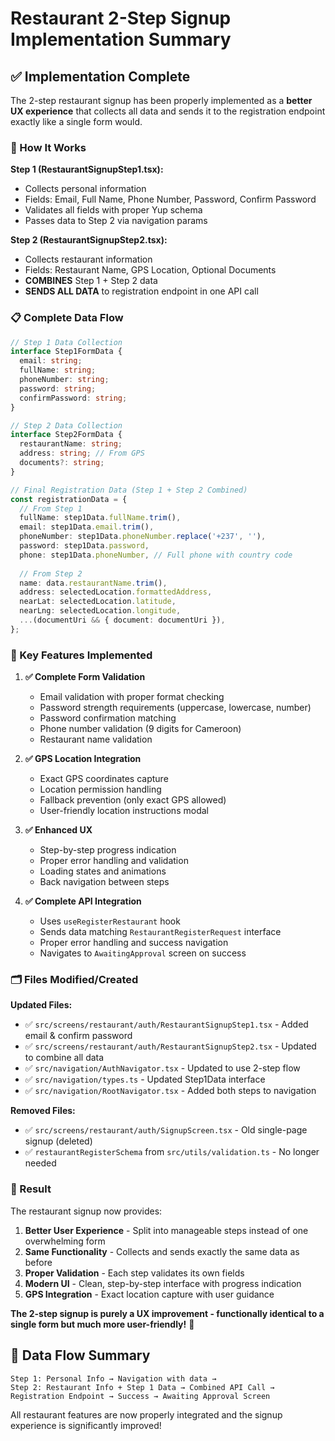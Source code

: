 # Restaurant 2-Step Signup Implementation Summary

## ✅ **Implementation Complete**

The 2-step restaurant signup has been properly implemented as a **better UX experience** that collects all data and sends it to the registration endpoint exactly like a single form would.

### **🎯 How It Works**

**Step 1 (RestaurantSignupStep1.tsx):**
- Collects personal information
- Fields: Email, Full Name, Phone Number, Password, Confirm Password
- Validates all fields with proper Yup schema
- Passes data to Step 2 via navigation params

**Step 2 (RestaurantSignupStep2.tsx):**
- Collects restaurant information
- Fields: Restaurant Name, GPS Location, Optional Documents
- **COMBINES** Step 1 + Step 2 data
- **SENDS ALL DATA** to registration endpoint in one API call

### **📋 Complete Data Flow**

```typescript
// Step 1 Data Collection
interface Step1FormData {
  email: string;
  fullName: string;
  phoneNumber: string;
  password: string;
  confirmPassword: string;
}

// Step 2 Data Collection
interface Step2FormData {
  restaurantName: string;
  address: string; // From GPS
  documents?: string;
}

// Final Registration Data (Step 1 + Step 2 Combined)
const registrationData = {
  // From Step 1
  fullName: step1Data.fullName.trim(),
  email: step1Data.email.trim(),
  phoneNumber: step1Data.phoneNumber.replace('+237', ''),
  password: step1Data.password,
  phone: step1Data.phoneNumber, // Full phone with country code
  
  // From Step 2
  name: data.restaurantName.trim(),
  address: selectedLocation.formattedAddress,
  nearLat: selectedLocation.latitude,
  nearLng: selectedLocation.longitude,
  ...(documentUri && { document: documentUri }),
};
```

### **🔧 Key Features Implemented**

1. **✅ Complete Form Validation**
   - Email validation with proper format checking
   - Password strength requirements (uppercase, lowercase, number)
   - Password confirmation matching
   - Phone number validation (9 digits for Cameroon)
   - Restaurant name validation

2. **✅ GPS Location Integration**
   - Exact GPS coordinates capture
   - Location permission handling
   - Fallback prevention (only exact GPS allowed)
   - User-friendly location instructions modal

3. **✅ Enhanced UX**
   - Step-by-step progress indication
   - Proper error handling and validation
   - Loading states and animations
   - Back navigation between steps

4. **✅ Complete API Integration**
   - Uses `useRegisterRestaurant` hook
   - Sends data matching `RestaurantRegisterRequest` interface
   - Proper error handling and success navigation
   - Navigates to `AwaitingApproval` screen on success

### **🗂️ Files Modified/Created**

**Updated Files:**
- ✅ `src/screens/restaurant/auth/RestaurantSignupStep1.tsx` - Added email & confirm password
- ✅ `src/screens/restaurant/auth/RestaurantSignupStep2.tsx` - Updated to combine all data
- ✅ `src/navigation/AuthNavigator.tsx` - Updated to use 2-step flow
- ✅ `src/navigation/types.ts` - Updated Step1Data interface
- ✅ `src/navigation/RootNavigator.tsx` - Added both steps to navigation

**Removed Files:**
- ✅ `src/screens/restaurant/auth/SignupScreen.tsx` - Old single-page signup (deleted)
- ✅ `restaurantRegisterSchema` from `src/utils/validation.ts` - No longer needed

### **🎉 Result**

The restaurant signup now provides:

1. **Better User Experience** - Split into manageable steps instead of one overwhelming form
2. **Same Functionality** - Collects and sends exactly the same data as before
3. **Proper Validation** - Each step validates its own fields
4. **Modern UI** - Clean, step-by-step interface with progress indication
5. **GPS Integration** - Exact location capture with user guidance

**The 2-step signup is purely a UX improvement - functionally identical to a single form but much more user-friendly!** 🚀

## 🔄 **Data Flow Summary**

```
Step 1: Personal Info → Navigation with data →
Step 2: Restaurant Info + Step 1 Data → Combined API Call →
Registration Endpoint → Success → Awaiting Approval Screen
```

All restaurant features are now properly integrated and the signup experience is significantly improved!
